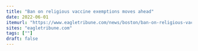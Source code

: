```yaml
---
title: "Ban on religious vaccine exemptions moves ahead"
date: 2022-06-01
itemurl: "https://www.eagletribune.com/news/boston/ban-on-religious-vaccine-exemptions-moves-ahead/article_4723e6fa-e0e4-11ec-9e81-43bd3e4c5341.html"
sites: "eagletribune.com"
tags: [""]
draft: false
---
```



